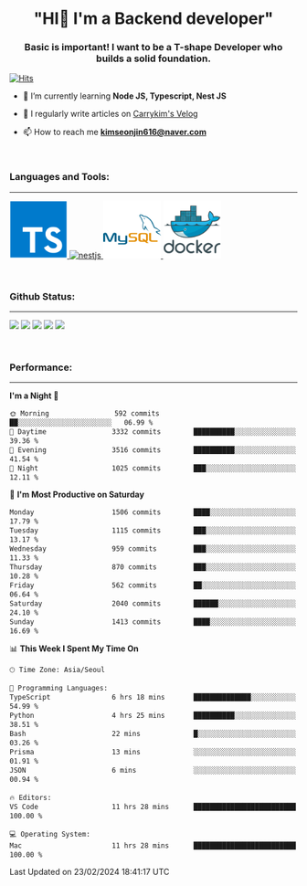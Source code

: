 <h1 align="center">"HI👋 I'm a Backend developer" </h1>
<h3 align="center">Basic is important! I want to be a T-shape Developer who builds a solid foundation.</h3>

[![Hits](https://hits.seeyoufarm.com/api/count/incr/badge.svg?url=https%3A%2F%2Fgithub.com%2Fgimseonjin&count_bg=%2318BFE5&title_bg=%23555555&icon=ko-fi.svg&icon_color=%23E7E7E7&title=hits&edge_flat=false)](https://hits.seeyoufarm.com)

- 🌱 I’m currently learning **Node JS, Typescript, Nest JS**

- 📝 I regularly write articles on [Carrykim's Velog](https://velog.io/@carrykim)

- 📫 How to reach me **kimseonjin616@naver.com**

<br/>

<h3 align="left">Languages and Tools:</h3>

***

<p align="left"> 
 <a href="https://www.typescriptlang.org/" target="_blank" rel="noreferrer"> <img src="https://raw.githubusercontent.com/devicons/devicon/master/icons/typescript/typescript-original.svg" alt="typescript" width="20%" height="20%"/> </a>
<a href="https://nestjs.com/" target="_blank" rel="noreferrer"> <img src="https://docs.nestjs.com/assets/logo-small.svg" alt="nestjs" width="20%" height="20%"/> </a> 
<a href="https://www.mysql.com/" target="_blank" rel="noreferrer"> <img src="https://raw.githubusercontent.com/devicons/devicon/master/icons/mysql/mysql-original-wordmark.svg" alt="mysql" width="20%" height="20%"/>  </a>
 <a href="https://www.docker.com/" target="_blank" rel="noreferrer"> <img src="https://raw.githubusercontent.com/devicons/devicon/master/icons/docker/docker-original-wordmark.svg" alt="docker" width="20%" height="20%"/> </a>
 </p>
</p>

<br/>

<h3 align="left">Github Status:</h3>

***

![](http://github-profile-summary-cards.vercel.app/api/cards/profile-details?username=gimseonjin&theme=nord_bright)
![](http://github-profile-summary-cards.vercel.app/api/cards/repos-per-language?username=gimseonjin&theme=nord_bright)
![](http://github-profile-summary-cards.vercel.app/api/cards/most-commit-language?username=gimseonjin&theme=nord_bright)
![](http://github-profile-summary-cards.vercel.app/api/cards/stats?username=gimseonjin&theme=nord_bright)
![](http://github-profile-summary-cards.vercel.app/api/cards/productive-time?username=gimseonjin&theme=nord_bright&utcOffset=8)


<br/>

<h3 align="left">Performance:</h3>

***

<!--START_SECTION:waka-->
**I'm a Night 🦉** 

```text
🌞 Morning                592 commits         ██░░░░░░░░░░░░░░░░░░░░░░░   06.99 % 
🌆 Daytime                3332 commits        ██████████░░░░░░░░░░░░░░░   39.36 % 
🌃 Evening                3516 commits        ██████████░░░░░░░░░░░░░░░   41.54 % 
🌙 Night                  1025 commits        ███░░░░░░░░░░░░░░░░░░░░░░   12.11 % 
```
📅 **I'm Most Productive on Saturday** 

```text
Monday                   1506 commits        ████░░░░░░░░░░░░░░░░░░░░░   17.79 % 
Tuesday                  1115 commits        ███░░░░░░░░░░░░░░░░░░░░░░   13.17 % 
Wednesday                959 commits         ███░░░░░░░░░░░░░░░░░░░░░░   11.33 % 
Thursday                 870 commits         ███░░░░░░░░░░░░░░░░░░░░░░   10.28 % 
Friday                   562 commits         ██░░░░░░░░░░░░░░░░░░░░░░░   06.64 % 
Saturday                 2040 commits        ██████░░░░░░░░░░░░░░░░░░░   24.10 % 
Sunday                   1413 commits        ████░░░░░░░░░░░░░░░░░░░░░   16.69 % 
```


📊 **This Week I Spent My Time On** 

```text
🕑︎ Time Zone: Asia/Seoul

💬 Programming Languages: 
TypeScript               6 hrs 18 mins       ██████████████░░░░░░░░░░░   54.99 % 
Python                   4 hrs 25 mins       ██████████░░░░░░░░░░░░░░░   38.51 % 
Bash                     22 mins             █░░░░░░░░░░░░░░░░░░░░░░░░   03.26 % 
Prisma                   13 mins             ░░░░░░░░░░░░░░░░░░░░░░░░░   01.91 % 
JSON                     6 mins              ░░░░░░░░░░░░░░░░░░░░░░░░░   00.94 % 

🔥 Editors: 
VS Code                  11 hrs 28 mins      █████████████████████████   100.00 % 

💻 Operating System: 
Mac                      11 hrs 28 mins      █████████████████████████   100.00 % 
```


 Last Updated on 23/02/2024 18:41:17 UTC
<!--END_SECTION:waka-->

<div align="center">
  
